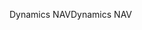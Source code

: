 <span data-ttu-id="73c44-101">Dynamics NAV</span><span class="sxs-lookup"><span data-stu-id="73c44-101">Dynamics NAV</span></span>
